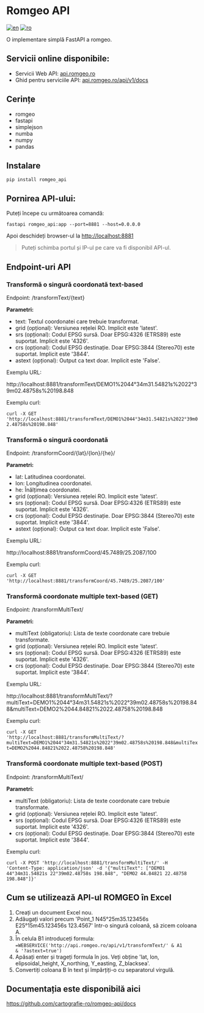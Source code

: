 # Romgeo API

[![en](https://img.shields.io/badge/lang-en-red.svg)](https://github.com/cartografie-ro/romgeo-api/blob/main/README.md)
[![ro](https://img.shields.io/badge/lang-ro-green.svg)](https://github.com/cartografie-ro/romgeo-api/blob/main/README.ro.md)

O implementare simplă FastAPI a romgeo.

## Servicii online disponibile:
- Servicii Web API: [api.romgeo.ro](https://api.romgeo.ro/api/v1/demo.html#ro)
- Ghid pentru serviciile API: [api.romgeo.ro/api/v1/docs](https://api.romgeo.ro/api/v1/docs)

## Cerințe
 - romgeo
 - fastapi
 - simplejson
 - numba
 - numpy
 - pandas

## Instalare

<code>pip install romgeo_api</code>

## Pornirea API-ului:

Puteți începe cu următoarea comandă:

<code>fastapi romgeo_api:app --port=8881 --host=0.0.0.0</code>

Apoi deschideți browser-ul la <http://localhost:8881>

>Puteți schimba portul și IP-ul pe care va fi disponibil API-ul.

## Endpoint-uri API

### Transformă o singură coordonată text-based

Endpoint: /transformText/{text}

**Parametri:**
- text: Textul coordonatei care trebuie transformat.
- grid (opțional): Versiunea rețelei RO. Implicit este 'latest'.
- srs (opțional): Codul EPSG sursă. Doar EPSG:4326 (ETRS89) este suportat. Implicit este '4326'.
- crs (opțional): Codul EPSG destinație. Doar EPSG:3844 (Stereo70) este suportat. Implicit este '3844'.
- astext (opțional): Output ca text doar. Implicit este 'False'.

Exemplu URL: 

http\://localhost:8881/transformText/DEMO1%2044°34m31.54821s%2022°39m02.48758s%20198.848

Exemplu curl:

<code>curl -X GET 'http\://localhost:8881/transformText/DEMO1%2044°34m31.54821s%2022°39m02.48758s%20198.848'</code>

### Transformă o singură coordonată

Endpoint: /transformCoord/{lat}/{lon}/{he}/

**Parametri:**
- lat: Latitudinea coordonatei.
- lon: Longitudinea coordonatei.
- he: Înălțimea coordonatei.
- grid (opțional): Versiunea rețelei RO. Implicit este 'latest'.
- srs (opțional): Codul EPSG sursă. Doar EPSG:4326 (ETRS89) este suportat. Implicit este '4326'.
- crs (opțional): Codul EPSG destinație. Doar EPSG:3844 (Stereo70) este suportat. Implicit este '3844'.
- astext (opțional): Output ca text doar. Implicit este 'False'.

Exemplu URL: 

http\://localhost:8881/transformCoord/45.7489/25.2087/100

Exemplu curl:

<code>curl -X GET 'http\://localhost:8881/transformCoord/45.7489/25.2087/100'</code>

### Transformă coordonate multiple text-based (GET)

Endpoint: /transformMultiText/

**Parametri:**
- multiText (obligatoriu): Lista de texte coordonate care trebuie transformate.
- grid (opțional): Versiunea rețelei RO. Implicit este 'latest'.
- srs (opțional): Codul EPSG sursă. Doar EPSG:4326 (ETRS89) este suportat. Implicit este '4326'.
- crs (opțional): Codul EPSG destinație. Doar EPSG:3844 (Stereo70) este suportat. Implicit este '3844'.

Exemplu URL: 

http\://localhost:8881/transformMultiText/?multiText=DEMO1%2044°34m31.54821s%2022°39m02.48758s%20198.848&multiText=DEMO2%2044.84821%2022.48758%20198.848

Exemplu curl:

<code>curl -X GET 'http\://localhost:8881/transformMultiText/?multiText=DEMO1%2044°34m31.54821s%2022°39m02.48758s%20198.848&multiText=DEMO2%2044.84821%2022.48758%20198.848'</code>

### Transformă coordonate multiple text-based (POST)

Endpoint: /transformMultiText/

**Parametri:**
- multiText (obligatoriu): Lista de texte coordonate care trebuie transformate.
- grid (opțional): Versiunea rețelei RO. Implicit este 'latest'.
- srs (opțional): Codul EPSG sursă. Doar EPSG:4326 (ETRS89) este suportat. Implicit este '4326'.
- crs (opțional): Codul EPSG destinație. Doar EPSG:3844 (Stereo70) este suportat. Implicit este '3844'.

Exemplu curl:

<code>curl -X POST 'http\://localhost:8881/transformMultiText/' -H 'Content-Type: application/json' -d '{"multiText": ["DEMO1 44°34m31.54821s 22°39m02.48758s 198.848", "DEMO2 44.84821 22.48758 198.848"]}'</code>

## Cum se utilizează API-ul ROMGEO în Excel

1. Creați un document Excel nou.
2. Adăugați valori precum 'Point_1 N45°25m35.123456s E25°15m45.123456s 123.4567' într-o singură coloană, să zicem coloana A.
3. În celula B1 introduceți formula:
   <code>=WEBSERVICE('http\://api.romgeo.ro/api/v1/transformText/' & A1 & '?astext=true')</code>
4. Apăsați enter și trageți formula în jos. Veți obține 'lat, lon, elipsoidal_height, X_northing, Y_easting, Z_blacksea'.
5. Convertiți coloana B în text și împărțiți-o cu separatorul virgulă.

## Documentația este disponibilă aici

[<https://github.com/cartografie-ro/romgeo-api/docs>](https://github.com/cartografie-ro/romgeo-api/tree/main/docs)
